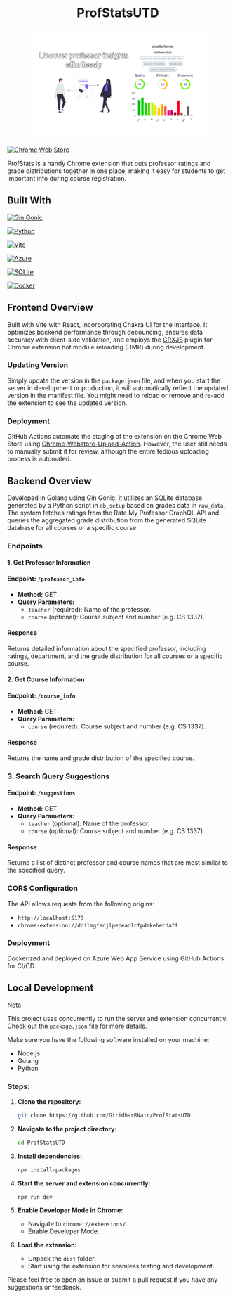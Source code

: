 <h1 align="center">ProfStatsUTD</h1>

<p align="center">
  <img src="assets/extension-screenshot-1.jpg" alt="Screenshot" width="400">
</p>

[![Chrome Web Store](https://img.shields.io/badge/Featured_on-Chrome_Web_Store-cce7e8?style=for-the-badge)](https://chromewebstore.google.com/detail/profstats-ut-dallas/doilmgfedjlpepeaolcfpdmkehecdaff)

ProfStats is a handy Chrome extension that puts professor ratings and grade distributions together in one place, making it easy for students to get important info during course registration.

## Built With

[![Gin Gonic](https://img.shields.io/badge/Powered_by-Gin_Gonic-00ADD8?style=for-the-badge&logo=go)](https://gin-gonic.com/)

[![Python](https://img.shields.io/badge/Powered_by-Python-3776AB?style=for-the-badge&logo=python)](https://www.python.org/)

[![Vite](https://img.shields.io/badge/Powered_by-Vite-646CFF?style=for-the-badge&logo=vite)](https://vitejs.dev/)

[![Azure](https://img.shields.io/badge/Hosted_on-Azure-0089D6?style=for-the-badge&logo=microsoft-azure)](https://azure.microsoft.com/en-us/)

[![SQLite](https://img.shields.io/badge/Database-SQLite-003B57?style=for-the-badge&logo=sqlite)](https://www.sqlite.org/index.html)

[![Docker](https://img.shields.io/badge/Containerized_with-Docker-2496ED?style=for-the-badge&logo=docker)](https://www.docker.com/)


## Frontend Overview

Built with Vite with React, incorporating Chakra UI for the interface. It optimizes backend performance through debouncing, ensures data accuracy with client-side validation, and employs the [CRXJS](https://crxjs.dev/vite-plugin/) plugin for Chrome extension hot module reloading (HMR) during development.

### Updating Version

Simply update the version in the `package.json` file, and when you start the server in development or production, it will automatically reflect the updated version in the manifest file. You might need to reload or remove and re-add the extension to see the updated version.

### Deployment

GitHub Actions automate the staging of the extension on the Chrome Web Store using [Chrome-Webstore-Upload-Action](https://github.com/fregante/chrome-webstore-upload). However, the user still needs to manually submit it for review, although the entire tedious uploading process is automated.

## Backend Overview

Developed in Golang using Gin Gonic, it utilizes an SQLite database generated by a Python script in `db_setup` based on grades data in `raw_data`. The system fetches ratings from the Rate My Professor GraphQL API and queries the aggregated grade distribution from the generated SQLite database for all courses or a specific course.

### Endpoints

#### 1. Get Professor Information

#### Endpoint: `/professor_info`

- **Method:** GET
- **Query Parameters:**
  - `teacher` (required): Name of the professor.
  - `course` (optional): Course subject and number (e.g. CS 1337).

#### Response

Returns detailed information about the specified professor, including ratings, department, and the grade distribution for all courses or a specific course.

#### 2. Get Course Information

#### Endpoint: `/course_info`

- **Method:** GET
- **Query Parameters:**
  - `course` (required): Course subject and number (e.g. CS 1337).

#### Response

Returns the name and grade distribution of the specified course.

### 3. Search Query Suggestions

#### Endpoint: `/suggestions`

- **Method:** GET
- **Query Parameters:**
  - `teacher` (optional): Name of the professor.
  - `course` (optional): Course subject and number (e.g. CS 1337).

#### Response

Returns a list of distinct professor and course names that are most similar to the specified query.

### CORS Configuration

The API allows requests from the following origins:

- `http://localhost:5173`
- `chrome-extension://doilmgfedjlpepeaolcfpdmkehecdaff`

### Deployment

Dockerized and deployed on Azure Web App Service using GitHub Actions for CI/CD.

## Local Development

> [!NOTE]  
> This project uses concurrently to run the server and extension concurrently. Check out the `package.json` file for more details.

Make sure you have the following software installed on your machine:

-   Node.js
-   Golang
-   Python

### Steps:

1. **Clone the repository:**

    ```bash
    git clone https://github.com/GiridharRNair/ProfStatsUTD
    ```

2. **Navigate to the project directory:**

    ```bash
    cd ProfStatsUTD
    ```

3. **Install dependencies:**

    ```bash
    npm install-packages
    ```

4. **Start the server and extension concurrently:**

    ```bash
    npm run dev
    ```

5. **Enable Developer Mode in Chrome:**

    - Navigate to `chrome://extensions/`.
    - Enable Developer Mode.

6. **Load the extension:**

    - Unpack the `dist` folder.
    - Start using the extension for seamless testing and development.

Please feel free to open an issue or submit a pull request if you have any suggestions or feedback.